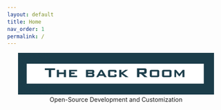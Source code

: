 ```yaml
---
layout: default
title: Home
nav_order: 1
permalink: /
---
```


<p align="center"><img width="90%" src="assets/logo.png" /><br />
Open-Source Development and Customization</p>
